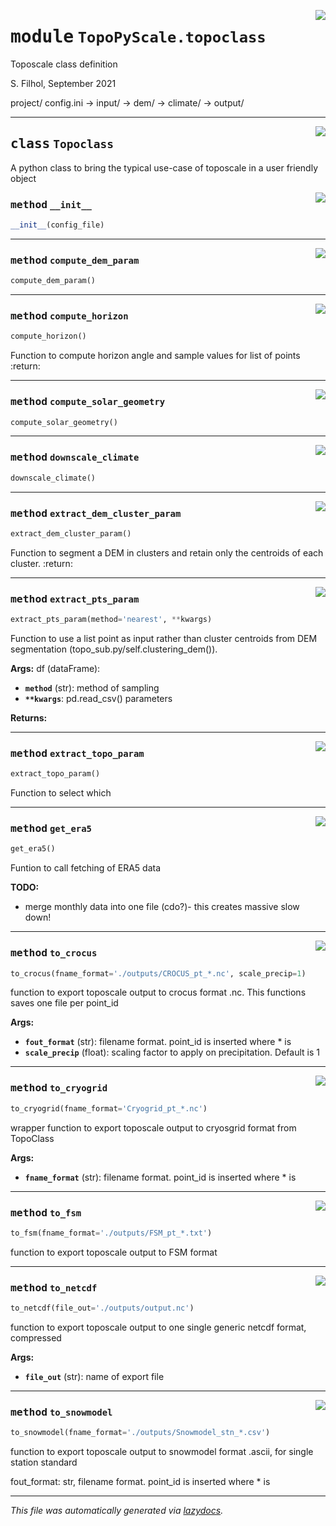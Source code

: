 <!-- markdownlint-disable -->

<a href="https://github.com/ArcticSnow/TopoPyScale/TopoPyScale/topoclass#L0"><img align="right" style="float:right;" src="https://img.shields.io/badge/-source-cccccc?style=flat-square"></a>

# <kbd>module</kbd> `TopoPyScale.topoclass`
Toposcale class definition 

S. Filhol, September 2021 

project/  config.ini 
    -> input/ 
        -> dem/ 
        -> climate/ 
    -> output/ 



---

<a href="https://github.com/ArcticSnow/TopoPyScale/TopoPyScale/topoclass/Topoclass#L30"><img align="right" style="float:right;" src="https://img.shields.io/badge/-source-cccccc?style=flat-square"></a>

## <kbd>class</kbd> `Topoclass`
A python class to bring the typical use-case of toposcale in a user friendly object 

<a href="https://github.com/ArcticSnow/TopoPyScale/TopoPyScale/topoclass/__init__#L35"><img align="right" style="float:right;" src="https://img.shields.io/badge/-source-cccccc?style=flat-square"></a>

### <kbd>method</kbd> `__init__`

```python
__init__(config_file)
```








---

<a href="https://github.com/ArcticSnow/TopoPyScale/TopoPyScale/topoclass/compute_dem_param#L137"><img align="right" style="float:right;" src="https://img.shields.io/badge/-source-cccccc?style=flat-square"></a>

### <kbd>method</kbd> `compute_dem_param`

```python
compute_dem_param()
```





---

<a href="https://github.com/ArcticSnow/TopoPyScale/TopoPyScale/topoclass/compute_horizon#L202"><img align="right" style="float:right;" src="https://img.shields.io/badge/-source-cccccc?style=flat-square"></a>

### <kbd>method</kbd> `compute_horizon`

```python
compute_horizon()
```

Function to compute horizon angle and sample values for list of points :return: 

---

<a href="https://github.com/ArcticSnow/TopoPyScale/TopoPyScale/topoclass/compute_solar_geometry#L194"><img align="right" style="float:right;" src="https://img.shields.io/badge/-source-cccccc?style=flat-square"></a>

### <kbd>method</kbd> `compute_solar_geometry`

```python
compute_solar_geometry()
```





---

<a href="https://github.com/ArcticSnow/TopoPyScale/TopoPyScale/topoclass/downscale_climate#L216"><img align="right" style="float:right;" src="https://img.shields.io/badge/-source-cccccc?style=flat-square"></a>

### <kbd>method</kbd> `downscale_climate`

```python
downscale_climate()
```





---

<a href="https://github.com/ArcticSnow/TopoPyScale/TopoPyScale/topoclass/extract_dem_cluster_param#L155"><img align="right" style="float:right;" src="https://img.shields.io/badge/-source-cccccc?style=flat-square"></a>

### <kbd>method</kbd> `extract_dem_cluster_param`

```python
extract_dem_cluster_param()
```

Function to segment a DEM in clusters and retain only the centroids of each cluster. :return: 

---

<a href="https://github.com/ArcticSnow/TopoPyScale/TopoPyScale/topoclass/extract_pts_param#L141"><img align="right" style="float:right;" src="https://img.shields.io/badge/-source-cccccc?style=flat-square"></a>

### <kbd>method</kbd> `extract_pts_param`

```python
extract_pts_param(method='nearest', **kwargs)
```

Function to use a list point as input rather than cluster centroids from DEM segmentation (topo_sub.py/self.clustering_dem()). 



**Args:**
  df (dataFrame): 
 - <b>`method`</b> (str):  method of sampling 
 - <b>`**kwargs`</b>:  pd.read_csv() parameters 

**Returns:**
 

---

<a href="https://github.com/ArcticSnow/TopoPyScale/TopoPyScale/topoclass/extract_topo_param#L178"><img align="right" style="float:right;" src="https://img.shields.io/badge/-source-cccccc?style=flat-square"></a>

### <kbd>method</kbd> `extract_topo_param`

```python
extract_topo_param()
```

Function to select which  

---

<a href="https://github.com/ArcticSnow/TopoPyScale/TopoPyScale/topoclass/get_era5#L230"><img align="right" style="float:right;" src="https://img.shields.io/badge/-source-cccccc?style=flat-square"></a>

### <kbd>method</kbd> `get_era5`

```python
get_era5()
```

Funtion to call fetching of ERA5 data 

**TODO:**
 
- merge monthly data into one file (cdo?)- this creates massive slow down! 

---

<a href="https://github.com/ArcticSnow/TopoPyScale/TopoPyScale/topoclass/to_crocus#L297"><img align="right" style="float:right;" src="https://img.shields.io/badge/-source-cccccc?style=flat-square"></a>

### <kbd>method</kbd> `to_crocus`

```python
to_crocus(fname_format='./outputs/CROCUS_pt_*.nc', scale_precip=1)
```

function to export toposcale output to crocus format .nc. This functions saves one file per point_id 



**Args:**
 
 - <b>`fout_format`</b> (str):  filename format. point_id is inserted where * is 
 - <b>`scale_precip`</b> (float):  scaling factor to apply on precipitation. Default is 1 

---

<a href="https://github.com/ArcticSnow/TopoPyScale/TopoPyScale/topoclass/to_cryogrid#L266"><img align="right" style="float:right;" src="https://img.shields.io/badge/-source-cccccc?style=flat-square"></a>

### <kbd>method</kbd> `to_cryogrid`

```python
to_cryogrid(fname_format='Cryogrid_pt_*.nc')
```

wrapper function to export toposcale output to cryosgrid format from TopoClass 



**Args:**
 
 - <b>`fname_format`</b> (str):  filename format. point_id is inserted where * is 

---

<a href="https://github.com/ArcticSnow/TopoPyScale/TopoPyScale/topoclass/to_fsm#L290"><img align="right" style="float:right;" src="https://img.shields.io/badge/-source-cccccc?style=flat-square"></a>

### <kbd>method</kbd> `to_fsm`

```python
to_fsm(fname_format='./outputs/FSM_pt_*.txt')
```

function to export toposcale output to FSM format 

---

<a href="https://github.com/ArcticSnow/TopoPyScale/TopoPyScale/topoclass/to_netcdf#L321"><img align="right" style="float:right;" src="https://img.shields.io/badge/-source-cccccc?style=flat-square"></a>

### <kbd>method</kbd> `to_netcdf`

```python
to_netcdf(file_out='./outputs/output.nc')
```

function to export toposcale output to one single generic netcdf format, compressed 



**Args:**
 
 - <b>`file_out`</b> (str):  name of export file 

---

<a href="https://github.com/ArcticSnow/TopoPyScale/TopoPyScale/topoclass/to_snowmodel#L313"><img align="right" style="float:right;" src="https://img.shields.io/badge/-source-cccccc?style=flat-square"></a>

### <kbd>method</kbd> `to_snowmodel`

```python
to_snowmodel(fname_format='./outputs/Snowmodel_stn_*.csv')
```

function to export toposcale output to snowmodel format .ascii, for single station standard 

 fout_format: str, filename format. point_id is inserted where * is 




---

_This file was automatically generated via [lazydocs](https://github.com/ml-tooling/lazydocs)._
